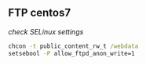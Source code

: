 ## FTP centos7


_check SELinux settings_

```cmd
chcon -t public_content_rw_t /webdata
setsebool -P allow_ftpd_anon_write=1
```
